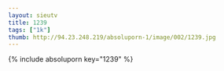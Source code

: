 ```yaml
--- 
layout: sieutv
title: 1239
tags: ["1k"]
thumb: http://94.23.248.219/absoluporn-1/image/002/1239.jpg
---
```

{% include absoluporn key="1239" %} 
